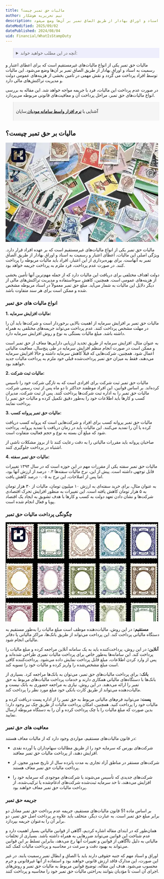 ```yaml
---
title: مالیات حق تمبر چیست؟
author: تیم تحریریه هوشکار
description: مالیات حق تمبر یکی از انواع مالیات‌های غیرمستقیم است که برای اعطای اعتبار و رسمیت به اسناد و اوراق بهادار از طریق الصاق تمبر بر آن‌ها وضع می‌شود.
dateModified: 2025/09/02
datePublished: 2024/08/04
uid: Financial/WhatIsStampDuty
---
```


<blockquote style="background-color:#eeeefc; padding:0.5rem">
<details>
   <summary>آنچه در این مطلب خواهید خواند:</summary>
  <ul>
    <li>مالیات بر حق تمبر چیست؟</li>
    <li>انواع مالیات های حق تمبر</li>
    <li>چگونگی پرداخت مالیات حق تمبر</li>
    <li>معافیت های حق تمبر</li>
    <li>جریمه حق تمبر</li>
  </ul>
  </details>
</blockquote>

مالیات حق تمبر یکی از انواع مالیات‌های غیرمستقیم است که برای اعطای اعتبار و رسمیت به اسناد و اوراق بهادار از طریق الصاق تمبر بر آن‌ها وضع می‌شود. این مالیات توسط افراد پرداخت می گردد و نقش مهمی در تامین بخشی از هزینه‌های عمومی دولت و مدیریت تراکنش‌های مالی دارد.

 در صورت عدم پرداخت این مالیات، فرد با جریمه مواجه خواهد شد. این مقاله به بررسی انواع مالیات‌های حق تمبر، مراحل پرداخت آن و معافیت‌های قانونی مربوطه می‌پردازد.

<blockquote style="background-color:#f5f5f5; padding:0.5rem">
<p><strong>آشنایی با <a href="https://www.hooshkar.com/Software/Sayan/Module/TpTaxGov" target="_blank">نرم افزار واسط سامانه مودیان
</a> سایان</strong></p></blockquote>

## مالیات بر حق تمبر چیست؟

![مالیات بر حق تمبر چیست؟](./Images/WhatIsStampDutyTax.webp)

مالیات حق تمبر یکی از انواع مالیات‌های غیرمستقیم است که بر عهده افراد قرار دارد. ویژگی اصلی این مالیات، اعطای اعتبار و رسمیت به اسناد و اوراق بهادار از طریق الصاق تمبر به آنهاست. برای بهره‌برداری از این اعتبار، افراد باید مالیات مربوطه را پرداخت کنند. در صورت عدم پرداخت، فرد ملزم به پرداخت جریمه خواهد بود. 

دولت اهداف مختلفی برای دریافت این مالیات دارد که از جمله مهم‌ترین آنها تأمین بخشی از هزینه‌های عمومی است. همچنین، کاهش سوءاستفاده و مدیریت تراکنش‌های مالی از دیگر دلایل این مالیات به شمار می‌آید. مبلغ حق تمبر معمولاً در اسناد مربوطه مشخص شده و ممکن است برای هر سند متفاوت باشد.

### انواع مالیات های حق تمبر

**1.	مالیات افزایش سرمایه:**

مالیات حق تمبر بر افزایش سرمایه از اهمیت بالایی برخوردار است و شرکت‌ها باید آن را در مهلت مشخص پرداخت کنند. عدم پرداخت می‌تواند جریمه‌های مختلفی به همراه داشته باشد. مبلغ مالیات بستگی به نوع و روش افزایش سرمایه دارد. 

به عنوان مثال، افزایش سرمایه از طریق تجدید ارزیابی دارایی‌ها معاف از حق تمبر است و ممکن است در صورت انجام منظم افزایش سرمایه در طی پنج‌سال، معافیت مالیاتی اعمال شود. همچنین، شرکت‌هایی که قبلاً کاهش سرمایه داشته و حالا افزایش سرمایه می‌دهند، فقط به میزان حق تمبر پرداخت‌شده قبلی خود ملزم به پرداخت مالیات جدید خواهند بود.

**2.	مالیات ثبت شرکت:**

مالیات حق تمبر ثبت شرکت برای افرادی است که به تازگی شرکت خود را تاسیس کرده‌اند. بر اساس قوانین، این افراد موظفند حداکثر تا دو ماه پس از ثبت رسمی شرکت، مالیات حق تمبر را به اداره ثبت شرکت‌ها پرداخت کنند. پس از ثبت شرکت، مدیران کسب و کارها باید اطلاعات خود را به‌طور دقیق تکمیل کرده و مالیات حق تمبر را پرداخت نمایند.

**3. مالیات حق تمبر پروانه کسب:**

مالیات حق تمبر پروانه کسب برای افراد و شرکت‌هایی است که پروانه کسب دریافت کرده یا آن را تمدید می‌کنند. این مالیات باید در زمان دریافت یا تمدید پروانه، پرداخت شود که مبلغ آن بسته به نوع و حجم فعالیت متفاوت است. 

صاحبان پروانه باید مقررات مالیاتی را به دقت رعایت کنند تا از بروز مشکلات ناشی از اشتباه در پرداخت جلوگیری کنند.

**4.	مالیات حق تمبر سفته:**

مالیات حق تمبر سفته یکی از مقررات مهم در این حوزه است که در سال ۱۳۹۴ تغییرات قابل توجهی داشته است. پیش از این، نرخ مالیات سفته‌ها ۰.۳ درصد از ارزش آنها بود، اما پس از اصلاحات، این نرخ به ۰.۰۵ درصد کاهش یافت.

 به عنوان مثال، برای خرید سفته‌ای به ارزش ۱۰ میلیون تومان، مالیات از ۳۰ هزار تومان به ۵ هزار تومان کاهش یافته است. این تغییرات به منظور افزایش تحرک اقتصادی شرکت‌ها و نشان دادن تعهد دولت به کسب و کارها با هدف تشویق به ایجاد یک اقتصاد پویا و فعال  انجام شده است.

### چگونگی پرداخت مالیات حق تمبر

![چگونگی پرداخت مالیات حق تمبر](./Images/Stamp.webp)

**مستقیم:** در این روش، مالیات‌دهنده موظف است مبلغ مالیات را به‌طور مستقیم به دستگاه مالیاتی پرداخت کند. این پرداخت می‌تواند از طریق بانک‌ها، مراکز مالیاتی یا دفاتر مالیاتی انجام شود.

**آنلاین:** در این روش، پرداخت‌کننده باید به یک سامانه آنلاین مراجعه کرده و مبلغ مالیات را پرداخت کند. این سامانه‌ها به‌طور خاص برای پرداخت مالیات تمبری طراحی شده‌اند و پس از وارد کردن اطلاعات، مبلغ قابل پرداخت نمایش داده می‌شود. پرداخت‌کننده کافی است مبلغ مشخص‌شده را واریز کرده و مالیات خود را تسویه کند.

**بانک:** برای پرداخت مالیات‌های حق تمبر، می‌توان به بانک‌ها مراجعه کرد. بسیاری از بانک‌ها با دستگاه‌های مالیاتی همکاری دارند و خدمات پرداخت مالیات‌های مربوط به حق تمبر را ارائه می‌دهند. در این روش، نیازی به مراجعه حضوری به بانک نیست و مالیات‌دهنده می‌تواند از طریق کارت بانکی خود مبلغ مورد نظر را پرداخت کند.

**پست:** می‌توانید فرم‌های مالیاتی مربوط به حق تمبر را از اداره پست دریافت کرده و مالیات خود را پرداخت کنید. همچنین، امکان پرداخت مالیات از طریق چک نیز وجود دارد؛ بدین صورت که مبلغ مالیات را با چک پرداخت کرده و آن را به دستگاه مربوطه ارسال نمایید.

### معافیت های حق تمبر

در قانون مالیات‌های مستقیم، مواردی وجود دارد که از مالیات معاف هستند:
- شرکت‌های بورس که سرمایه خود را از طریق مطالبات سهام‌داران یا آورده نقدی افزایش دهند، از پرداخت مالیات حق تمبر معافند.

- شرکت‌های مستقر در مناطق آزاد تجاری به مدت پانزده سال از تاریخ صدور مجوز، از پرداخت مالیات حق تمبر معاف هستند. 

- شرکت‌های جدیدی که تأسیس می‌شوند یا شرکت‌های موجودی که سرمایه خود را افزایش می‌دهند، تا حد سرمایه ثبت‌شده شرکت‌های ادغام‌شده یا ترکیب‌شده، از پرداخت مالیات حق تمبر معاف خواهند بود.

 ### جریمه حق تمبر

 بر اساس ماده 51 قانون مالیات‌های مستقیم، جریمه عدم پرداخت حق تمبر معادل دو برابر مبلغ حق تمبر است. به عبارت دیگر، متخلف باید علاوه بر پرداخت اصل حق تمبر، دو برابر آن را به‌عنوان جریمه بپردازد.

همان‌طور که در ابتدای مقاله اشاره کردیم، آگاهی از قوانین مالیاتی بسیار اهمیت دارد و عدم شناخت این قوانین می‌تواند ضررهایی به همراه داشته باشد. بسیاری از تخلفات مالیاتی به دلیل ناآگاهی از قوانین و تغییرات آنها رخ می‌دهد، بنابراین تسلط بر این قوانین می‌تواند به بهبود دقت و سرعت در محاسبه و پرداخت مالیات کمک کند.

اوراق و اسناد مهم که جنبه حقوقی دارند باید با الصاق و ابطال تمبر رسمیت یابند. در غیر این صورت، این مدارک فاقد ارزش قانونی خواهند بود و استفاده از آنها غیرقانونی و جرم محسوب می‌شود. هدف این مقاله، توضیح قوانین مربوط به مالیات حق تمبر و روش‌های اجرای آن است تا مؤدیان بتوانند به‌راحتی مالیات حق تمبر خود را محاسبه و پرداخت کنند.